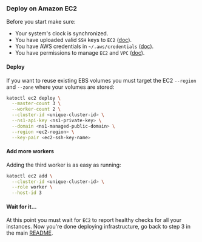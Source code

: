 ### Deploy on Amazon EC2

Before you start make sure:
- Your system's clock is synchronized.
- You have uploaded valid `SSH` keys to `EC2` ([doc](http://docs.aws.amazon.com/AWSEC2/latest/UserGuide/ec2-key-pairs.html)).
- You have AWS credentials in `~/.aws/credentials` ([doc](https://github.com/aws/aws-sdk-go/wiki/configuring-sdk#shared-credentials-file)).
- You have permissions to manage `EC2` and `VPC` ([doc](http://docs.aws.amazon.com/IAM/latest/UserGuide/access_permissions.html)).

#### Deploy

If you want to reuse existing EBS volumes you must target the EC2 `--region` and `--zone` where your volumes are stored:

```bash
katoctl ec2 deploy \
  --master-count 3 \
  --worker-count 2 \
  --cluster-id <unique-cluster-id> \
  --ns1-api-key <ns1-private-key> \
  --domain <ns1-managed-public-domain> \
  --region <ec2-region> \
  --key-pair <ec2-ssh-key-name>
```

#### Add more workers
Adding the third worker is as easy as running:
```bash
katoctl ec2 add \
  --cluster-id <unique-cluster-id> \
  --role worker \
  --host-id 3
```

#### Wait for it...
At this point you must wait for `EC2` to report healthy checks for all your instances. Now you're done deploying infrastructure, go back to step 3 in the main [README](https://github.com/h0tbird/kato/blob/master/README.md#3-pre-flight-checklist).

